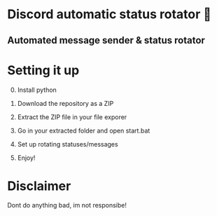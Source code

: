 # Discord automatic status rotator 🤖      
  
## Automated message sender & status rotator    
      
# Setting it up     
  
0. Install python  
1. Download the repository as a ZIP     
2. Extract the ZIP file in your file exporer     
3. Go in your extracted folder and open start.bat     
4. Set up rotating statuses/messages      
    
5. Enjoy!    
   
# Disclaimer      
    
Dont do anything bad, im not responsibe!      